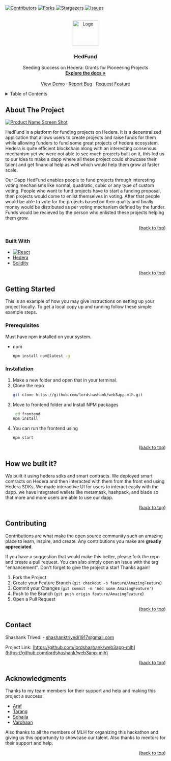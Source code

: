 <!-- Improved compatibility of back to top link: See: https://github.com/othneildrew/Best-README-Template/pull/73 -->

<a name="readme-top"></a>

<!--
*** Thanks for checking out the Best-README-Template. If you have a suggestion
*** that would make this better, please fork the repo and create a pull request
*** or simply open an issue with the tag "enhancement".
*** Don't forget to give the project a star!
*** Thanks again! Now go create something AMAZING! :D
-->

<!-- PROJECT SHIELDS -->
<!--
*** I'm using markdown "reference style" links for readability.
*** Reference links are enclosed in brackets [ ] instead of parentheses ( ).
*** See the bottom of this document for the declaration of the reference variables
*** for contributors-url, forks-url, etc. This is an optional, concise syntax you may use.
*** https://www.markdownguide.org/basic-syntax/#reference-style-links
-->

[![Contributors][contributors-shield]][contributors-url]
[![Forks][forks-shield]][forks-url]
[![Stargazers][stars-shield]][stars-url]
[![Issues][issues-shield]][issues-url]

<!-- PROJECT LOGO -->
<br />
<div align="center">
  <a href="https://github.com/lordshashank/web3app-mlh">
    <img src="images/logo.png" alt="Logo" width="80" height="80">
  </a>

<h3 align="center">HedFund</h3>

  <p align="center">
    Seeding Success on Hedera: Grants for Pioneering Projects
    <br />
    <a href="https://github.com/lordshashank/web3app-mlh"><strong>Explore the docs »</strong></a>
    <br />
    <br />
    <a href="https://github.com/lordshashank/web3app-mlh">View Demo</a>
    ·
    <a href="https://github.com/lordshashank/web3app-mlh/issues">Report Bug</a>
    ·
    <a href="https://github.com/lordshashank/web3app-mlh/issues">Request Feature</a>
  </p>
</div>

<!-- TABLE OF CONTENTS -->
<details>
  <summary>Table of Contents</summary>
  <ol>
    <li>
      <a href="#about-the-project">About The Project</a>
      <ul>
        <li><a href="#built-with">Built With</a></li>
      </ul>
    </li>
    <li>
      <a href="#getting-started">Getting Started</a>
      <ul>
        <li><a href="#prerequisites">Prerequisites</a></li>
        <li><a href="#installation">Installation</a></li>
      </ul>
    </li>
    <li><a href="#How we built it?">Usage</a></li>
    <li><a href="#roadmap">Roadmap</a></li>
    <li><a href="#contributing">Contributing</a></li>
    <li><a href="#contact">Contact</a></li>
    <li><a href="#acknowledgments">Acknowledgments</a></li>
  </ol>
</details>

<!-- ABOUT THE PROJECT -->

## About The Project

[![Product Name Screen Shot][product-screenshot]](https://example.com)

HedFund is a platform for funding projects on Hedera. It is a decentralized application that allows users to create projects and raise funds for them while allowing funders to fund some great projects of hedera ecosystem.
Hedera is quite efficient blockchain along with an interesting consensus mechanism yet we were not able to see much projects built on it, this led us to our idea to make a dapp where all these project could showcase their talent and get financial help as well which would help them grow at faster scale.

Our Dapp HedFund enables people to fund projects through interesting voting mechanisms like normal, quadratic, cubic or any type of custom voting. People who want to fund projects have to start a funding proposal, then projects would come to enlist themselves in voting. After that people would be able to vote for the projects based on their quality and finally money would be distributed as per voting mechanism defined by the funder. Funds would be recieved by the person who enlisted these projects helping them grow.

<p align="right">(<a href="#readme-top">back to top</a>)</p>

### Built With

- [![React][React.js]][React-url]
- [Hedera](https://hedera.com/)
- [Solidity](https://docs.soliditylang.org)

<p align="right">(<a href="#readme-top">back to top</a>)</p>

<!-- GETTING STARTED -->

## Getting Started

This is an example of how you may give instructions on setting up your project locally.
To get a local copy up and running follow these simple example steps.

### Prerequisites

Must have npm installed on your system.

- npm
  ```sh
  npm install npm@latest -g
  ```

### Installation

1. Make a new folder and open that in your terminal.
2. Clone the repo
   ```sh
   git clone https://github.com/lordshashank/web3app-mlh.git
   ```
3. Move to frontend folder and Install NPM packages
   ```sh
    cd frontend
   npm install
   ```
4. You can run the frontend using
   ```sh
   npm start
   ```

<p align="right">(<a href="#readme-top">back to top</a>)</p>

<!-- USAGE EXAMPLES -->

## How we built it?

We built it using hedera sdks and smart contracts. We deployed smart contracts on Hedera and then interacted with them from the front end using Hedera SDKs. We made interactive UI for users to interact easily with the dapp. we have integrated wallets like metamask, hashpack, and blade so that more and more users are able to use our dapp.

<p align="right">(<a href="#readme-top">back to top</a>)</p>

<!-- CONTRIBUTING -->

## Contributing

Contributions are what make the open source community such an amazing place to learn, inspire, and create. Any contributions you make are **greatly appreciated**.

If you have a suggestion that would make this better, please fork the repo and create a pull request. You can also simply open an issue with the tag "enhancement".
Don't forget to give the project a star! Thanks again!

1. Fork the Project
2. Create your Feature Branch (`git checkout -b feature/AmazingFeature`)
3. Commit your Changes (`git commit -m 'Add some AmazingFeature'`)
4. Push to the Branch (`git push origin feature/AmazingFeature`)
5. Open a Pull Request

<p align="right">(<a href="#readme-top">back to top</a>)</p>

<!-- CONTACT -->

## Contact

Shashank Trivedi - shashanktrivedi1917@gmail.com

Project Link: [https://github.com/lordshashank/web3app-mlh](https://github.com/lordshashank/web3app-mlh)

<p align="right">(<a href="#readme-top">back to top</a>)</p>

<!-- ACKNOWLEDGMENTS -->

## Acknowledgments

Thanks to my team members for their support and help and making this project a success.

- [Araf](https://github.com/araf821)
- [Tarang](https://github.com/tarang5757)
- [Sohaila](https://github.com/alisohaila)
- [Vardhaan](https://github.com/vardhan0604)

Also thanks to all the members of MLH for organizing this hackathon and giving us this opportunity to showcase our talent. Also thanks to mentors for their support and help.

<p align="right">(<a href="#readme-top">back to top</a>)</p>

<!-- MARKDOWN LINKS & IMAGES -->
<!-- https://www.markdownguide.org/basic-syntax/#reference-style-links -->

[contributors-shield]: https://img.shields.io/github/contributors/lordshashank/web3app-mlh.svg?style=for-the-badge
[contributors-url]: https://github.com/lordshashank/web3app-mlh/graphs/contributors
[forks-shield]: https://img.shields.io/github/forks/lordshashank/web3app-mlh.svg?style=for-the-badge
[forks-url]: https://github.com/lordshashank/web3app-mlh/network/members
[stars-shield]: https://img.shields.io/github/stars/lordshashank/web3app-mlh.svg?style=for-the-badge
[stars-url]: https://github.com/lordshashank/web3app-mlh/stargazers
[issues-shield]: https://img.shields.io/github/issues/lordshashank/web3app-mlh.svg?style=for-the-badge
[issues-url]: https://github.com/lordshashank/web3app-mlh/issues
[license-shield]: https://img.shields.io/github/license/lordshashank/web3app-mlh.svg?style=for-the-badge
[license-url]: https://github.com/lordshashank/web3app-mlh/blob/master/LICENSE.txt
[linkedin-shield]: https://img.shields.io/badge/-LinkedIn-black.svg?style=for-the-badge&logo=linkedin&colorB=555
[linkedin-url]: https://linkedin.com/in/linkedin_username
[product-screenshot]: images/screenshot.png
[Next.js]: https://img.shields.io/badge/next.js-000000?style=for-the-badge&logo=nextdotjs&logoColor=white
[Next-url]: https://nextjs.org/
[React.js]: https://img.shields.io/badge/React-20232A?style=for-the-badge&logo=react&logoColor=61DAFB
[React-url]: https://reactjs.org/
[Vue.js]: https://img.shields.io/badge/Vue.js-35495E?style=for-the-badge&logo=vuedotjs&logoColor=4FC08D
[Vue-url]: https://vuejs.org/
[Angular.io]: https://img.shields.io/badge/Angular-DD0031?style=for-the-badge&logo=angular&logoColor=white
[Angular-url]: https://angular.io/
[Svelte.dev]: https://img.shields.io/badge/Svelte-4A4A55?style=for-the-badge&logo=svelte&logoColor=FF3E00
[Svelte-url]: https://svelte.dev/
[Laravel.com]: https://img.shields.io/badge/Laravel-FF2D20?style=for-the-badge&logo=laravel&logoColor=white
[Laravel-url]: https://laravel.com
[Bootstrap.com]: https://img.shields.io/badge/Bootstrap-563D7C?style=for-the-badge&logo=bootstrap&logoColor=white
[Bootstrap-url]: https://getbootstrap.com
[JQuery.com]: https://img.shields.io/badge/jQuery-0769AD?style=for-the-badge&logo=jquery&logoColor=white
[JQuery-url]: https://jquery.com
